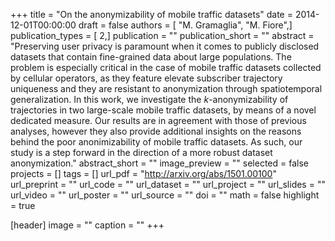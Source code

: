 +++
title = "On the anonymizability of mobile traffic datasets"
date = 2014-12-01T00:00:00
draft = false
authors = [ "M. Gramaglia", "M. Fiore",]
publication_types = [ 2,]
publication = ""
publication_short = ""
abstract = "Preserving user privacy is paramount when it comes to publicly disclosed datasets that contain fine-grained data about large populations. The problem is especially critical in the case of mobile traffic datasets collected by cellular operators, as they feature elevate subscriber trajectory uniqueness and they are resistant to anonymization through spatiotemporal generalization. In this work, we investigate the $k$-anonymizability of trajectories in two large-scale mobile traffic datasets, by means of a novel dedicated measure. Our results are in agreement with those of previous analyses, however they also provide additional insights on the reasons behind the poor anonimizability of mobile traffic datasets. As such, our study is a step forward in the direction of a more robust dataset anonymization."
abstract_short = ""
image_preview = ""
selected = false
projects = []
tags = []
url_pdf = "http://arxiv.org/abs/1501.00100"
url_preprint = ""
url_code = ""
url_dataset = ""
url_project = ""
url_slides = ""
url_video = ""
url_poster = ""
url_source = ""
doi = ""
math = false
highlight = true

[header]
image = ""
caption = ""
+++
